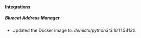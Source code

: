 #### Integrations
##### Bluecat Address Manager
- Updated the Docker image to: *demisto/python3:3.10.11.54132*.
